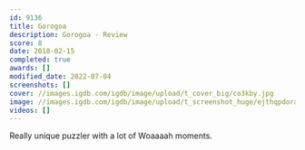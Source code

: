 ```yaml
---
id: 9136
title: Gorogoa
description: Gorogoa - Review
score: 8
date: 2018-02-15
completed: true
awards: []
modified_date: 2022-07-04
screenshots: []
cover: //images.igdb.com/igdb/image/upload/t_cover_big/co3kby.jpg
image: //images.igdb.com/igdb/image/upload/t_screenshot_huge/ejthqpdoramuc53bhi5z.jpg
videos: []
---
```

Really unique puzzler with a lot of Woaaaah moments. 